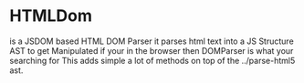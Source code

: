 # HTMLDom
is a JSDOM based HTML DOM Parser it parses html text into a JS Structure AST to get Manipulated if your in the browser then DOMParser is what your searching for
This adds simple a lot of methods on top of the ../parse-html5 ast.
